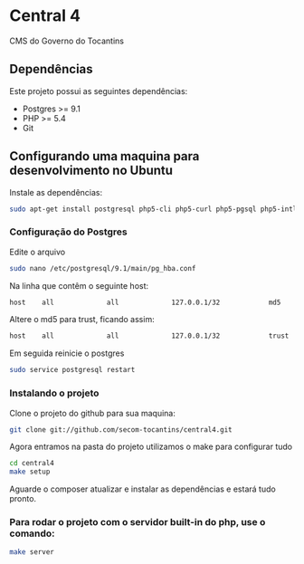 # Central 4

CMS do Governo do Tocantins

## Dependências

Este projeto possui as seguintes dependências:

 * Postgres >= 9.1
 * PHP >= 5.4
 * Git

## Configurando uma maquina para desenvolvimento no Ubuntu

Instale as dependências:

```sh
sudo apt-get install postgresql php5-cli php5-curl php5-pgsql php5-intl curl git
```

### Configuração do Postgres

Edite o arquivo

```sh
sudo nano /etc/postgresql/9.1/main/pg_hba.conf
```

Na linha que contêm o seguinte host:

```sh
host    all             all             127.0.0.1/32            md5
```

Altere o md5 para trust, ficando assim:

```sh
host    all             all             127.0.0.1/32            trust
```

Em seguida reinicie o postgres

```sh
sudo service postgresql restart
```


### Instalando o projeto

Clone o projeto do github para sua maquina:

```sh
git clone git://github.com/secom-tocantins/central4.git
```

Agora entramos na pasta do projeto utilizamos o make para configurar tudo

```sh
cd central4
make setup
```

Aguarde o composer atualizar e instalar as dependências e estará tudo pronto.

### Para rodar o projeto com o servidor built-in do php, use o comando:

```sh
make server
```


